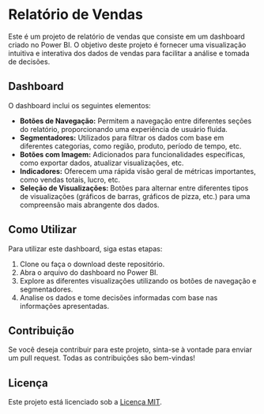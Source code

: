 # Relatório de Vendas

Este é um projeto de relatório de vendas que consiste em um dashboard criado no Power BI. O objetivo deste projeto é fornecer uma visualização intuitiva e interativa dos dados de vendas para facilitar a análise e tomada de decisões.

## Dashboard

O dashboard inclui os seguintes elementos:

- **Botões de Navegação:** Permitem a navegação entre diferentes seções do relatório, proporcionando uma experiência de usuário fluida.
- **Segmentadores:** Utilizados para filtrar os dados com base em diferentes categorias, como região, produto, período de tempo, etc.
- **Botões com Imagem:** Adicionados para funcionalidades específicas, como exportar dados, atualizar visualizações, etc.
- **Indicadores:** Oferecem uma rápida visão geral de métricas importantes, como vendas totais, lucro, etc.
- **Seleção de Visualizações:** Botões para alternar entre diferentes tipos de visualizações (gráficos de barras, gráficos de pizza, etc.) para uma compreensão mais abrangente dos dados.

## Como Utilizar

Para utilizar este dashboard, siga estas etapas:

1. Clone ou faça o download deste repositório.
2. Abra o arquivo do dashboard no Power BI.
3. Explore as diferentes visualizações utilizando os botões de navegação e segmentadores.
4. Analise os dados e tome decisões informadas com base nas informações apresentadas.

## Contribuição

Se você deseja contribuir para este projeto, sinta-se à vontade para enviar um pull request. Todas as contribuições são bem-vindas!

## Licença

Este projeto está licenciado sob a [Licença MIT](LICENSE).
